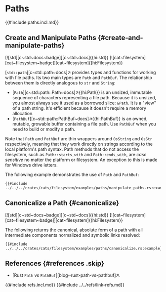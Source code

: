 # Paths

{{#include paths.incl.md}}

## Create and Manipulate Paths {#create-and-manipulate-paths}

[![std][c~std~docs~badge]][c~std~docs]{{hi:std}} [![cat~filesystem][cat~filesystem~badge]][cat~filesystem]{{hi:Filesystem}}

[`std::path`][c~std::path~docs]↗ provides types and functions for working with file paths. Its two main types are `Path` and `PathBuf`. The relationship between them is directly analogous to `str` and `String`:

- [`Path`][c~std::path::Path~docs]↗{{hi:Path}} is an unsized, immutable sequence of characters representing a file path. Because it is unsized, you almost always see it used as a borrowed slice: `&Path`. It is a "view" of a path string. It's efficient because it doesn't require a memory allocation.
- [`PathBuf`][c~std::path::PathBuf~docs]↗{{hi:PathBuf}} is an owned, mutable, growable buffer containing a file path. Use `PathBuf` when you need to build or modify a path.

Note that `Path` and `PathBuf` are thin wrappers around `OsString` and `OsStr` respectively, meaning that they work directly on strings according to the local platform's path syntax. Path methods that do not access the filesystem, such as `Path::starts_with` and `Path::ends_with`, are _case sensitive_ no matter the platform or filesystem. An exception to this is made for Windows drive letters.

The following example demonstrates the use of `Path` and `PathBuf`:

```rust,editable
{{#include ../../../crates/cats/filesystem/examples/paths/manipulate_paths.rs:example}}
```

## Canonicalize a Path {#canonicalize}

[![std][c~std~docs~badge]][c~std~docs]{{hi:std}} [![cat~filesystem][cat~filesystem~badge]][cat~filesystem]{{hi:Filesystem}}

The following returns the canonical, absolute form of a path with all intermediate components normalized and symbolic links resolved:

```rust,editable
{{#include ../../../crates/cats/filesystem/examples/paths/canonicalize.rs:example}}
```

## References {#references .skip}

- [Rust `Path` vs `PathBuf`][blog~rust-path-vs-pathbuf]↗.

{{#include refs.incl.md}}
{{#include ../../refs/link-refs.md}}

<div class="hidden">
</div>
